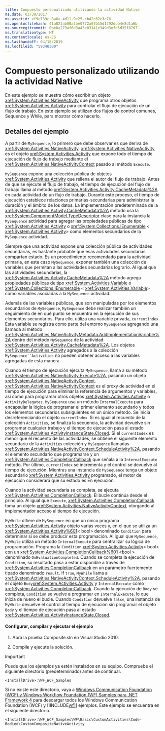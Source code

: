 ```yaml
---
title: Compuesto personalizado utilizando la actividad Native
ms.date: 03/30/2017
ms.assetid: ef9e739c-8a8a-4d11-9e25-cb42c62e3c76
ms.openlocfilehash: 41a823ab00a2be0772a07b15d1292dbb4e8d1a6b
ms.sourcegitcommit: 0be8a279af6d8a43e03141e349d3efd5d35f8767
ms.translationtype: HT
ms.contentlocale: es-ES
ms.lasthandoff: 04/18/2019
ms.locfileid: "59340300"
---
```

# <a name="custom-composite-using-native-activity"></a>Compuesto personalizado utilizando la actividad Native
En este ejemplo se muestra cómo escribir un objeto <xref:System.Activities.NativeActivity> que programa otros objetos <xref:System.Activities.Activity> para controlar el flujo de ejecución de un flujo de trabajo. En este ejemplo se utilizan dos flujos de control comunes, Sequence y While, para mostrar cómo hacerlo.

## <a name="sample-details"></a>Detalles del ejemplo
 A partir de `MySequence`, lo primero que debe observar es que deriva de <xref:System.Activities.NativeActivity>. <xref:System.Activities.NativeActivity> es el objeto <xref:System.Activities.Activity> que expone todo el tiempo de ejecución de flujo de trabajo mediante el <xref:System.Activities.NativeActivityContext> pasado al método `Execute`.

 `MySequence` expone una colección pública de objetos <xref:System.Activities.Activity> que rellena el autor del flujo de trabajo. Antes de que se ejecute el flujo de trabajo, el tiempo de ejecución del flujo de trabajo llama al método <xref:System.Activities.Activity.CacheMetadata%2A> en cada actividad de un flujo de trabajo. Durante este proceso, el tiempo de ejecución establece relaciones primarias-secundarias para administrar la duración y el ámbito de los datos. La implementación predeterminada de la <xref:System.Activities.Activity.CacheMetadata%2A> método usa la <xref:System.ComponentModel.TypeDescriptor> clase para la instancia la `MySequence` actividad para agregar las propiedades públicas de tipo <xref:System.Activities.Activity> o <xref:System.Collections.IEnumerable> \< <xref:System.Activities.Activity>> como elementos secundarios de la `MySequence` actividad.

 Siempre que una actividad expone una colección pública de actividades secundarias, es bastante probable que esas actividades secundarias compartan estado. Es un procedimiento recomendado para la actividad primaria, en este caso `MySequence`, exponer también una colección de variables que permitan a las actividades secundarias lograrlo. Al igual que las actividades secundarias, la <xref:System.Activities.Activity.CacheMetadata%2A> método agrega propiedades públicas de tipo <xref:System.Activities.Variable> o <xref:System.Collections.IEnumerable> \< <xref:System.Activities.Variable>> como variables asociadas a la `MySequence` actividad.

 Además de las variables públicas, que son manipuladas por los elementos secundarios de `MySequence`, `MySequence` debe realizar también un seguimiento de en qué punto se encuentra en la ejecución de sus elementos secundarios. Para ello, utiliza una variable privada, `currentIndex`. Esta variable se registra como parte del entorno `MySequence` agregando una llamada al método <xref:System.Activities.NativeActivityMetadata.AddImplementationVariable%2A> dentro del método `MySequence` de la actividad <xref:System.Activities.Activity.CacheMetadata%2A>. Los objetos <xref:System.Activities.Activity> agregados a la colección `MySequence``Activities` no pueden obtener acceso a las variables agregadas de esta manera.

 Cuando el tiempo de ejecución ejecuta `MySequence`, llama a su método <xref:System.Activities.NativeActivity.Execute%2A>, pasando un objeto <xref:System.Activities.NativeActivityContext>. <xref:System.Activities.NativeActivityContext> es el proxy de actividad en el tiempo de ejecución para eliminar la referencia de argumentos y variables, así como para programar otros objetos <xref:System.Activities.Activity> o `ActivityDelegates`. `MySequence` usa un método `InternalExecute` para encapsular la lógica de programar el primer elemento secundario y todos los elementos secundarios subsiguientes en un único método. Se inicia desreferenciando el objeto `currentIndex`. Si es igual al recuento de la colección `Activities`, se finaliza la secuencia, la actividad devuelve sin programar cualquier trabajo y el tiempo de ejecución pasa al estado <xref:System.Activities.ActivityInstanceState.Closed>. Si el `currentIndex` es menor que el recuento de las actividades, se obtiene el siguiente elemento secundario de la `Activities` colección y `MySequence` llamadas <xref:System.Activities.NativeActivityContext.ScheduleActivity%2A>, pasando el elemento secundario que programarse y un <xref:System.Activities.CompletionCallback> que señala a la `InternalExecute` método. Por último, `currentIndex` se incrementa y el control se devuelve al tiempo de ejecución. Mientras una instancia de `MySequence` tenga un objeto secundario <xref:System.Activities.Activity> programado, el motor de ejecución considerará que su estado es En ejecución.

 Cuando la actividad secundaria se completa, se ejecuta <xref:System.Activities.CompletionCallback>. El bucle continúa desde el principio. Al igual que `Execute`, <xref:System.Activities.CompletionCallback> toma un objeto <xref:System.Activities.NativeActivityContext>, otorgando al implementador acceso al tiempo de ejecución.

 `MyWhile` difiere de `MySequence` en que un único programa <xref:System.Activities.Activity> objeto varias veces y, en el que se utiliza un <xref:System.Activities.Activity%601>< bool\> denominado `Condition` para determinar si se debe producir esta programación. Al igual que `MySequence`, `MyWhile` utiliza un método `InternalExecute` para centralizar su lógica de programación. Programa la `Condition` <xref:System.Activities.Activity>< bool\> con un <xref:System.Activities.CompletionCallback%601> \<bool > denominado `OnEvaluationCompleted`. Cuando se completa la ejecución de `Condition`, su resultado pasa a estar disponible a través de <xref:System.Activities.CompletionCallback> en un parámetro fuertemente tipado denominado `result`. If `true`, `MyWhile` llama a  <xref:System.Activities.NativeActivityContext.ScheduleActivity%2A>, pasando el objeto `Body`<xref:System.Activities.Activity> y `InternalExecute` como <xref:System.Activities.CompletionCallback>. Cuando la ejecución de `Body` se completa, `Condition` se vuelve a programar en `InternalExecute`, lo que inicia de nuevo el bucle. Cuando `Condition` devuelve `false`, una instancia de `MyWhile` devuelve el control al tiempo de ejecución sin programar el objeto `Body` y el tiempo de ejecución pasa al estado <xref:System.Activities.ActivityInstanceState.Closed>.

#### <a name="to-set-up-build-and-run-the-sample"></a>Configurar, compilar y ejecutar el ejemplo

1. Abra la prueba Composite.sln en Visual Studio 2010.

2. Compile y ejecute la solución.

> [!IMPORTANT]
>  Puede que los ejemplos ya estén instalados en su equipo. Compruebe el siguiente directorio (predeterminado) antes de continuar.  
>   
>  `<InstallDrive>:\WF_WCF_Samples`  
>   
>  Si no existe este directorio, vaya a [Windows Communication Foundation (WCF) y Windows Workflow Foundation (WF) Samples para .NET Framework 4](https://go.microsoft.com/fwlink/?LinkId=150780) para descargar todos los Windows Communication Foundation (WCF) y [!INCLUDE[wf1](../../../../includes/wf1-md.md)] ejemplos. Este ejemplo se encuentra en el siguiente directorio.  
>   
>  `<InstallDrive>:\WF_WCF_Samples\WF\Basic\CustomActivities\Code-Bodied\CustomCompositeNativeActivity`